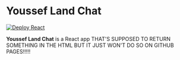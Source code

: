 # Youssef Land Chat
[![Deploy React](https://github.com/yoyomonem/Youssef-Land.Chat/actions/workflows/github-pages.yml/badge.svg)](https://github.com/yoyomonem/Youssef-Land.Chat/actions/workflows/github-pages.yml)

__Youssef Land Chat__ is a React app THAT'S SUPPOSED TO RETURN SOMETHING IN THE HTML BUT IT JUST WON'T DO SO ON GITHUB PAGES!!!!!
